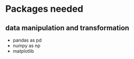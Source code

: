 # Packages needed

## data manipulation and transformation
- pandas as pd
- numpy as np
- matplotlib

## 
